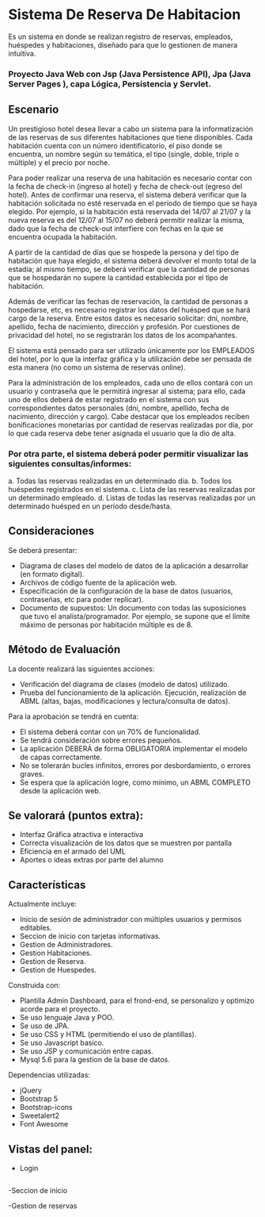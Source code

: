 # Sistema De Reserva De Habitacion
Es un sistema en donde se realizan registro de reservas, empleados, huéspedes y habitaciones, diseñado para que lo gestionen de manera intuitiva.

### Proyecto Java Web con Jsp (Java Persistence API), Jpa (Java Server Pages ), capa Lógica, Persistencia y Servlet.


## Escenario

Un prestigioso hotel desea llevar a cabo un sistema para la informatización de las reservas de sus diferentes habitaciones que tiene disponibles.
Cada habitación cuenta con un número identificatorio, el piso donde se encuentra, un nombre según su temática, el tipo (single, doble, triple o múltiple) y el precio por noche.

Para poder realizar una reserva de una habitación es necesario contar con la fecha de check-in (ingreso al hotel) y fecha de check-out (egreso del hotel). Antes de confirmar una reserva, el sistema deberá verificar que la habitación solicitada no esté reservada en el período de tiempo que se haya elegido. Por ejemplo, si la habitación está reservada del 14/07 al 21/07 y la nueva reserva es del 12/07 al 15/07 no deberá permitir realizar la misma, dado que la fecha de check-out interfiere con fechas en la que se encuentra ocupada la habitación.

A partir de la cantidad de días que se hospede la persona y del tipo de habitación que haya elegido, el sistema deberá devolver el monto total de la estadía; al mismo tiempo, se deberá verificar que la cantidad de personas que se hospedarán no supere la cantidad establecida por el tipo de habitación.

Además de verificar las fechas de reservación, la cantidad de personas a hospedarse, etc, es necesario registrar los datos del huésped que se hará cargo de la reserva. Entre estos datos es necesario solicitar: dni, nombre, apellido, fecha de nacimiento, dirección y profesión. Por cuestiones de privacidad del hotel, no se registrarán los datos de los acompañantes.

El sistema está pensado para ser utilizado únicamente por los EMPLEADOS del hotel, por lo que la interfaz gráfica y la utilización debe ser pensada de esta manera (no como un sistema de reservas online).

Para la administración de los empleados, cada uno de ellos contará con un usuario y contraseña que le permitirá ingresar al sistema; para ello, cada uno de ellos deberá de estar registrado en el sistema con sus correspondientes datos personales (dni, nombre, apellido, fecha de nacimiento, dirección y cargo). Cabe destacar que los empleados reciben bonificaciones monetarias por cantidad de reservas realizadas por día, por lo que cada reserva debe tener asignada el usuario que la dio de alta.

### Por otra parte, el sistema deberá poder permitir visualizar las siguientes consultas/informes:

  a. Todas las reservas realizadas en un determinado día.
  b. Todos los huéspedes registrados en el sistema.
  c. Lista de las reservas realizadas por un determinado empleado.
  d. Listas de todas las reservas realizadas por un determinado huésped en un período desde/hasta.

## Consideraciones

Se deberá presentar:
  - Diagrama de clases del modelo de datos de la aplicación a desarrollar (en formato digital).
  - Archivos de código fuente de la aplicación web.
  - Especificación de la configuración de la base de datos (usuarios, contraseñas, etc para poder replicar).
  - Documento de supuestos: Un documento con todas las suposiciones que tuvo el analista/programador. Por ejemplo, se supone que el límite máximo de personas por habitación múltiple es de 8.
         
## Método de Evaluación

  La docente realizará las siguientes acciones:
  - Verificación del diagrama de clases (modelo de datos) utilizado.
  - Prueba del funcionamiento de la aplicación. Ejecución, realización de ABML (altas, bajas, modificaciones y lectura/consulta de datos).

  Para la aprobación se tendrá en cuenta:
  - El sistema deberá contar con un 70% de funcionalidad.
  - Se tendrá consideración sobre errores pequeños.
  - La aplicación DEBERÁ de forma OBLIGATORIA implementar el modelo de capas correctamente.
  - No se tolerarán bucles infinitos, errores por desbordamiento, o errores graves.
  - Se espera que la aplicación logre, como mínimo, un ABML COMPLETO desde la aplicación web.

## Se valorará (puntos extra):

  - Interfaz Gráfica atractiva e interactiva
  - Correcta visualización de los datos que se muestren por pantalla
  - Eficiencia en el armado del UML
  - Aportes o ideas extras por parte del alumno

## Características
Actualmente incluye:

 - Inicio de sesión de administrador con múltiples usuarios y permisos editables.
 - Seccion de inicio con tarjetas informativas.
 - Gestion de Administradores.
 - Gestion Habitaciones.
 - Gestion de Reserva.
 - Gestion de Huespedes.

 Construida con:
 - Plantilla Admin Dashboard, para el frond-end, se personalizo y optimizo acorde para el proyecto.
 - Se uso lenguaje Java y POO.
 - Se uso de JPA.
 - Se uso CSS y HTML (permitiendo el uso de plantillas).
 - Se uso Javascript basico.
 - Se uso JSP y comunicación entre capas.
 - Mysql 5.6 para la gestion de la base de datos.

 
 Dependencias utilizadas:
  - jQuery 
  - Bootstrap 5
  - Bootstrap-icons
  - Sweetalert2
  - Font Awesome
  
## Vistas del panel:

- Login 
<img src=" "/>

-Seccion de inicio
<img  src=" "/>

-Gestion de reservas
<img src=" "/>
 
 
  
